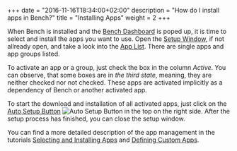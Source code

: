 +++
date = "2016-11-16T18:34:00+02:00"
description = "How do I install apps in Bench?"
title = "Installing Apps"
weight = 2
+++

[Bench Dashboard]: /ref/dashboard
[Setup Window]: /ref/dashboard/#setup
[Auto Setup Button]: /ref/dashboard/#setup-taskcontrol
[App List]: /ref/dashboard/#setup-applist

When Bench is installed and the [Bench Dashboard][] is poped up,
it is time to select and install the apps you want to use.
Open the [Setup Window][], if not allready open,
and take a look into the [App List][].
There are single apps and app groups listed.

To activate an app or a group, just check the box in the column _Active_.
You can observe, that some boxes are in _the third state_,
meaning, they are neither checked nor not checked.
These apps are activated implicitly as a dependency of Bench
or another activated app.

To start the download and installation of all activated apps,
just click on the [Auto Setup Button][] ![Auto Setup Button](/img/do_16.png)
in the top on the right side.
After the setup process has finished, you can close the setup window.

You can find a more detailed description of the app management in the tutorials
[Selecting and Installing Apps](/tutorial/apps)
and [Defining Custom Apps](/tutorial/apps-custom).
